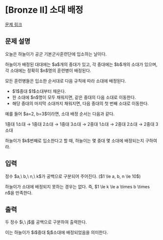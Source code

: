 # [Bronze II] 소대 배정

[문제 링크](https://www.acmicpc.net/problem/34619) 

## 문제 설명

<p>오늘은 하늘이가 공군 기본군사훈련단에 입소하는 날이다.</p>

<p>하늘이가 배정된 대대에는 $a$개의 중대가 있고, 각 중대에는 $b$개의 소대가 있으며, 각 소대에는 정확히 $n$명의 훈련병이 배정된다.</p>

<p>모든 훈련병들은 입소한 순서대로 다음 규칙에 따라 소대에 배정된다.</p>

<ul>
<li>$1$중대 $1$소대부터 채운다.</li>
<li>한 소대에 $n$명이 모두 채워지면, 같은 중대의 다음 소대로 이동한다.</li>
<li>해당 중대의 마지막 소대까지 채워지면, 다음 중대의 첫 번째 소대로 이동한다.</li>
</ul>

<p>예를 들어 $a=2, b=3$이라면, 소대 배정 순서는 다음과 같다.</p>

<p>1중대 1소대 → 1중대 2소대 → 1중대 3소대 → 2중대 1소대 → 2중대 2소대 → 2중대 3소대</p>

<p>하늘이가 $k$번째로 입소한다고 할 때, 하늘이는 몇 중대 몇 소대에 배정되는지 구하여라.</p>

## 입력 

 <p>정수 $a,\ b,\ n,\ k$가 공백으로 구분되어 주어진다. ($1 \le a, b, n \le 10$)</p>

<p>하늘이가 소대에 배정되지 못하는 경우는 없다. 즉, $1 \le k \le a \times b \times n$을 만족한다.</p>

## 출력 

 <p>두 정수 $i,\ j$를 공백으로 구분하여 출력한다.</p>

<p>이는 하늘이가 $i$중대 $j$소대에 배정되었음을 의미한다.</p>

